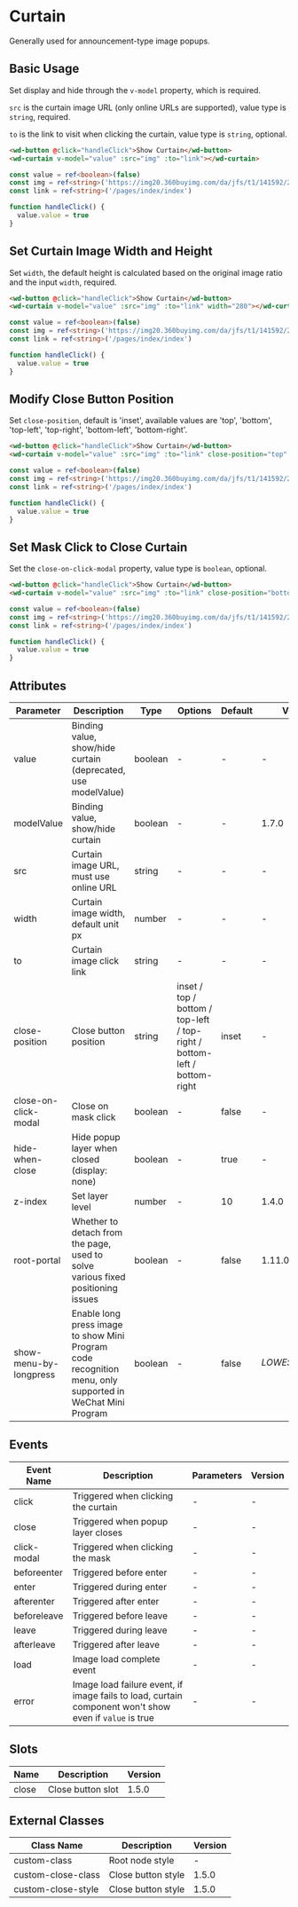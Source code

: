 # Curtain

Generally used for announcement-type image popups.

## Basic Usage

Set display and hide through the `v-model` property, which is required.

`src` is the curtain image URL (only online URLs are supported), value type is `string`, required.

`to` is the link to visit when clicking the curtain, value type is `string`, optional.

```html
<wd-button @click="handleClick">Show Curtain</wd-button>
<wd-curtain v-model="value" :src="img" :to="link"></wd-curtain>
```

```typescript
const value = ref<boolean>(false)
const img = ref<string>('https://img20.360buyimg.com/da/jfs/t1/141592/25/8861/261559/5f68d8c1E33ed78ab/698ad655bfcfbaed.png')
const link = ref<string>('/pages/index/index')

function handleClick() {
  value.value = true
}
```

## Set Curtain Image Width and Height

Set `width`, the default height is calculated based on the original image ratio and the input `width`, required.

```html
<wd-button @click="handleClick">Show Curtain</wd-button>
<wd-curtain v-model="value" :src="img" :to="link" width="280"></wd-curtain>
```

```typescript
const value = ref<boolean>(false)
const img = ref<string>('https://img20.360buyimg.com/da/jfs/t1/141592/25/8861/261559/5f68d8c1E33ed78ab/698ad655bfcfbaed.png')
const link = ref<string>('/pages/index/index')

function handleClick() {
  value.value = true
}
```

## Modify Close Button Position

Set `close-position`, default is 'inset', available values are 'top', 'bottom', 'top-left', 'top-right', 'bottom-left', 'bottom-right'.

```html
<wd-button @click="handleClick">Show Curtain</wd-button>
<wd-curtain v-model="value" :src="img" :to="link" close-position="top" width="280"></wd-curtain>
```

```typescript
const value = ref<boolean>(false)
const img = ref<string>('https://img20.360buyimg.com/da/jfs/t1/141592/25/8861/261559/5f68d8c1E33ed78ab/698ad655bfcfbaed.png')
const link = ref<string>('/pages/index/index')

function handleClick() {
  value.value = true
}
```

## Set Mask Click to Close Curtain

Set the `close-on-click-modal` property, value type is `boolean`, optional.

```html
<wd-button @click="handleClick">Show Curtain</wd-button>
<wd-curtain v-model="value" :src="img" :to="link" close-position="bottom-right" width="280" close-on-click-modal></wd-curtain>
```

```typescript
const value = ref<boolean>(false)
const img = ref<string>('https://img20.360buyimg.com/da/jfs/t1/141592/25/8861/261559/5f68d8c1E33ed78ab/698ad655bfcfbaed.png')
const link = ref<string>('/pages/index/index')

function handleClick() {
  value.value = true
}
```

## Attributes

| Parameter           | Description                                                  | Type    | Options                                                                   | Default | Version |
|---------------------|--------------------------------------------------------------|---------|---------------------------------------------------------------------------|---------|----------|
| value               | Binding value, show/hide curtain (deprecated, use modelValue)| boolean | -                                                                         | -       | -        |
| modelValue          | Binding value, show/hide curtain                             | boolean | -                                                                         | -       | 1.7.0    |
| src                 | Curtain image URL, must use online URL                       | string  | -                                                                         | -       | -        |
| width               | Curtain image width, default unit px                         | number  | -                                                                         | -       | -        |
| to                  | Curtain image click link                                     | string  | -                                                                         | -       | -        |
| close-position      | Close button position                                        | string  | inset / top / bottom / top-left / top-right / bottom-left / bottom-right | inset   | -        |
| close-on-click-modal| Close on mask click                                         | boolean | -                                                                         | false   | -        |
| hide-when-close     | Hide popup layer when closed (display: none)                 | boolean | -                                                                         | true    | -        |
| z-index             | Set layer level                                              | number  | -                                                                         | 10      | 1.4.0    |
| root-portal         | Whether to detach from the page, used to solve various fixed positioning issues | boolean | -                                                                         | false   | 1.11.0 |
| show-menu-by-longpress         | Enable long press image to show Mini Program code recognition menu, only supported in WeChat Mini Program | boolean | -                                                                         | false   | $LOWEST_VERSION$ |

## Events

| Event Name   | Description                                                                                | Parameters | Version |
|--------------|--------------------------------------------------------------------------------------------|------------|----------|
| click        | Triggered when clicking the curtain                                                        | -          | -        |
| close        | Triggered when popup layer closes                                                          | -          | -        |
| click-modal  | Triggered when clicking the mask                                                           | -          | -        |
| beforeenter  | Triggered before enter                                                                     | -          | -        |
| enter        | Triggered during enter                                                                     | -          | -        |
| afterenter   | Triggered after enter                                                                      | -          | -        |
| beforeleave  | Triggered before leave                                                                     | -          | -        |
| leave        | Triggered during leave                                                                     | -          | -        |
| afterleave   | Triggered after leave                                                                      | -          | -        |
| load         | Image load complete event                                                                  | -          | -        |
| error        | Image load failure event, if image fails to load, curtain component won't show even if `value` is true | -          | -        |

## Slots

| Name  | Description         | Version |
|-------|---------------------|----------|
| close | Close button slot   | 1.5.0    |

## External Classes

| Class Name         | Description           | Version |
|-------------------|-----------------------|----------|
| custom-class      | Root node style       | -        |
| custom-close-class| Close button style    | 1.5.0    |
| custom-close-style| Close button style    | 1.5.0    |